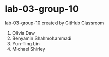 # lab-03-group-10
lab-03-group-10 created by GitHub Classroom

1. Olivia Daw
2. Benyamin Shahmohammadi
3. Yun-Ting Lin
4. Michael Shirley
